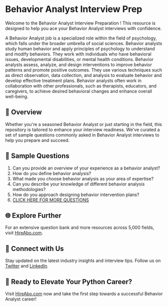 # Behavior Analyst Interview Prep

Welcome to the Behavior Analyst Interview Preparation ! This resource is designed to help you ace your Behavior Analyst interviews with confidence.

A Behavior Analyst job is a specialized role within the field of psychology, which falls under the broader umbrella of social sciences. Behavior analysts study human behavior and apply principles of psychology to understand and modify behaviors. They work with individuals who have behavioral issues, developmental disabilities, or mental health conditions. Behavior analysts assess, analyze, and design interventions to improve behavior patterns and promote positive outcomes. They use various techniques such as direct observation, data collection, and analysis to evaluate behavior and develop effective treatment plans. Behavior analysts often work in collaboration with other professionals, such as therapists, educators, and caregivers, to achieve desired behavioral changes and enhance overall well-being.

## 🚀 Overview

Whether you're a seasoned Behavior Analyst or just starting in the field, this repository is tailored to enhance your interview readiness. We've curated a set of sample questions commonly asked in Behavior Analyst interviews to help you prepare and succeed.

## 📝 Sample Questions

1. Can you provide an overview of your experience as a behavior analyst?
2. How do you define behavior analysis?
3. What made you choose behavior analysis as your area of expertise?
4. Can you describe your knowledge of different behavior analysis methodologies?
5. How do you approach designing behavior intervention plans?
6. [CLICK HERE FOR MORE QUESTIONS](https://hireabo.com/job/7_0_19/Behavior%20Analyst)

## 🌐 Explore Further

For an extensive question bank and more resources across 5,000 fields, visit [HireAbo.com](https://www.hireabo.com).

## 📱 Connect with Us

Stay updated on the latest industry insights and interview tips. Follow us on [Twitter](https://twitter.com/hireabo) and [LinkedIn](https://www.linkedin.com/in/hire-abo-3609972a8/).

## 🚀 Ready to Elevate Your Python Career?

Visit [HireAbo.com](https://www.hireabo.com) now and take the first step towards a successful Behavior Analyst career!